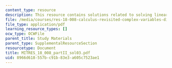 ```yaml
---
content_type: resource
description: This resource contains solutions related to solving linear equations.
file: /media/courses/res-18-008-calculus-revisited-complex-variables-differential-equations-and-linear-algebra-fall-2011/8966d618557bc91b83e3a605c7523ae1_MITRES_18_008_partII_sol03.pdf
file_type: application/pdf
learning_resource_types: []
ocw_type: OCWFile
parent_title: Study Materials
parent_type: SupplementalResourceSection
resourcetype: Document
title: MITRES_18_008_partII_sol03.pdf
uid: 8966d618-557b-c91b-83e3-a605c7523ae1
---
```

